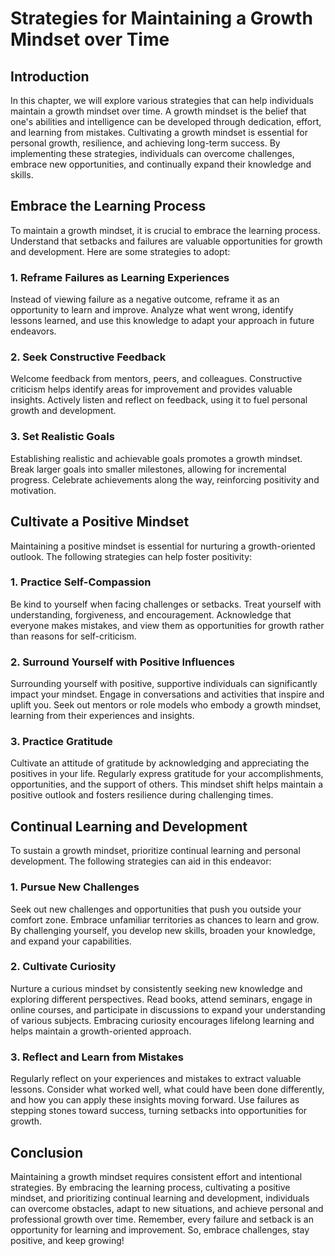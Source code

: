 Strategies for Maintaining a Growth Mindset over Time
==============================================================

Introduction
------------

In this chapter, we will explore various strategies that can help individuals maintain a growth mindset over time. A growth mindset is the belief that one's abilities and intelligence can be developed through dedication, effort, and learning from mistakes. Cultivating a growth mindset is essential for personal growth, resilience, and achieving long-term success. By implementing these strategies, individuals can overcome challenges, embrace new opportunities, and continually expand their knowledge and skills.

Embrace the Learning Process
----------------------------

To maintain a growth mindset, it is crucial to embrace the learning process. Understand that setbacks and failures are valuable opportunities for growth and development. Here are some strategies to adopt:

### 1. Reframe Failures as Learning Experiences

Instead of viewing failure as a negative outcome, reframe it as an opportunity to learn and improve. Analyze what went wrong, identify lessons learned, and use this knowledge to adapt your approach in future endeavors.

### 2. Seek Constructive Feedback

Welcome feedback from mentors, peers, and colleagues. Constructive criticism helps identify areas for improvement and provides valuable insights. Actively listen and reflect on feedback, using it to fuel personal growth and development.

### 3. Set Realistic Goals

Establishing realistic and achievable goals promotes a growth mindset. Break larger goals into smaller milestones, allowing for incremental progress. Celebrate achievements along the way, reinforcing positivity and motivation.

Cultivate a Positive Mindset
----------------------------

Maintaining a positive mindset is essential for nurturing a growth-oriented outlook. The following strategies can help foster positivity:

### 1. Practice Self-Compassion

Be kind to yourself when facing challenges or setbacks. Treat yourself with understanding, forgiveness, and encouragement. Acknowledge that everyone makes mistakes, and view them as opportunities for growth rather than reasons for self-criticism.

### 2. Surround Yourself with Positive Influences

Surrounding yourself with positive, supportive individuals can significantly impact your mindset. Engage in conversations and activities that inspire and uplift you. Seek out mentors or role models who embody a growth mindset, learning from their experiences and insights.

### 3. Practice Gratitude

Cultivate an attitude of gratitude by acknowledging and appreciating the positives in your life. Regularly express gratitude for your accomplishments, opportunities, and the support of others. This mindset shift helps maintain a positive outlook and fosters resilience during challenging times.

Continual Learning and Development
----------------------------------

To sustain a growth mindset, prioritize continual learning and personal development. The following strategies can aid in this endeavor:

### 1. Pursue New Challenges

Seek out new challenges and opportunities that push you outside your comfort zone. Embrace unfamiliar territories as chances to learn and grow. By challenging yourself, you develop new skills, broaden your knowledge, and expand your capabilities.

### 2. Cultivate Curiosity

Nurture a curious mindset by consistently seeking new knowledge and exploring different perspectives. Read books, attend seminars, engage in online courses, and participate in discussions to expand your understanding of various subjects. Embracing curiosity encourages lifelong learning and helps maintain a growth-oriented approach.

### 3. Reflect and Learn from Mistakes

Regularly reflect on your experiences and mistakes to extract valuable lessons. Consider what worked well, what could have been done differently, and how you can apply these insights moving forward. Use failures as stepping stones toward success, turning setbacks into opportunities for growth.

Conclusion
----------

Maintaining a growth mindset requires consistent effort and intentional strategies. By embracing the learning process, cultivating a positive mindset, and prioritizing continual learning and development, individuals can overcome obstacles, adapt to new situations, and achieve personal and professional growth over time. Remember, every failure and setback is an opportunity for learning and improvement. So, embrace challenges, stay positive, and keep growing!
